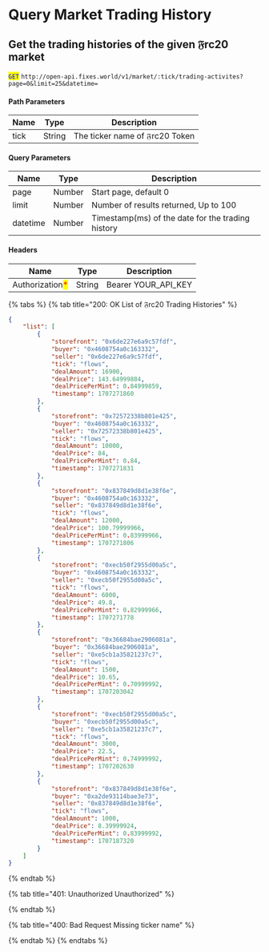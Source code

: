 # Query Market Trading History

## Get the trading histories of the given 𝔉rc20 market

<mark style="color:blue;">`GET`</mark> `http://open-api.fixes.world/v1/market/:tick/trading-activites?page=0&limit=25&datetime=`

#### Path Parameters

| Name | Type   | Description                     |
| ---- | ------ | ------------------------------- |
| tick | String | The ticker name of 𝔉rc20 Token |

#### Query Parameters

| Name     | Type   | Description                                       |
| -------- | ------ | ------------------------------------------------- |
| page     | Number | Start page, default 0                             |
| limit    | Number | Number of results returned, Up to 100             |
| datetime | Number | Timestamp(ms) of the date for the trading history |

#### Headers

| Name                                            | Type   | Description           |
| ----------------------------------------------- | ------ | --------------------- |
| Authorization<mark style="color:red;">\*</mark> | String | Bearer YOUR\_API\_KEY |

{% tabs %}
{% tab title="200: OK List of 𝔉rc20 Trading Histories" %}
```json
{
    "list": [
        {
            "storefront": "0x6de227e6a9c57fdf",
            "buyer": "0x4608754a0c163332",
            "seller": "0x6de227e6a9c57fdf",
            "tick": "flows",
            "dealAmount": 16900,
            "dealPrice": 143.64999884,
            "dealPricePerMint": 0.84999859,
            "timestamp": 1707271860
        },
        {
            "storefront": "0x72572338b801e425",
            "buyer": "0x4608754a0c163332",
            "seller": "0x72572338b801e425",
            "tick": "flows",
            "dealAmount": 10000,
            "dealPrice": 84,
            "dealPricePerMint": 0.84,
            "timestamp": 1707271831
        },
        {
            "storefront": "0x837849d8d1e38f6e",
            "buyer": "0x4608754a0c163332",
            "seller": "0x837849d8d1e38f6e",
            "tick": "flows",
            "dealAmount": 12000,
            "dealPrice": 100.79999966,
            "dealPricePerMint": 0.83999966,
            "timestamp": 1707271806
        },
        {
            "storefront": "0xecb50f2955d00a5c",
            "buyer": "0x4608754a0c163332",
            "seller": "0xecb50f2955d00a5c",
            "tick": "flows",
            "dealAmount": 6000,
            "dealPrice": 49.8,
            "dealPricePerMint": 0.82999966,
            "timestamp": 1707271778
        },
        {
            "storefront": "0x36684bae2906081a",
            "buyer": "0x36684bae2906081a",
            "seller": "0xe5cb1a35821237c7",
            "tick": "flows",
            "dealAmount": 1500,
            "dealPrice": 10.65,
            "dealPricePerMint": 0.70999992,
            "timestamp": 1707203042
        },
        {
            "storefront": "0xecb50f2955d00a5c",
            "buyer": "0xecb50f2955d00a5c",
            "seller": "0xe5cb1a35821237c7",
            "tick": "flows",
            "dealAmount": 3000,
            "dealPrice": 22.5,
            "dealPricePerMint": 0.74999992,
            "timestamp": 1707202630
        },
        {
            "storefront": "0x837849d8d1e38f6e",
            "buyer": "0xa2de93114bae3e73",
            "seller": "0x837849d8d1e38f6e",
            "tick": "flows",
            "dealAmount": 1000,
            "dealPrice": 8.39999924,
            "dealPricePerMint": 0.83999992,
            "timestamp": 1707187320
        }
    ]
}
```
{% endtab %}

{% tab title="401: Unauthorized Unauthorized" %}

{% endtab %}

{% tab title="400: Bad Request Missing ticker name" %}

{% endtab %}
{% endtabs %}
